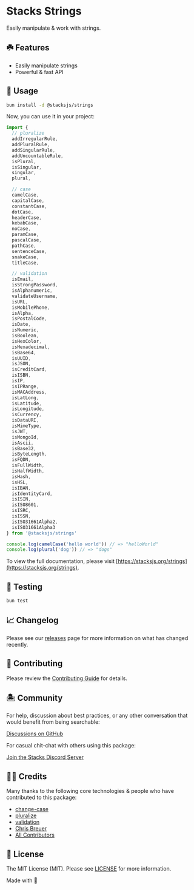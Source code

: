 # Stacks Strings

Easily manipulate & work with strings.

## ☘️ Features

- Easily manipulate strings
- Powerful & fast API

## 🤖 Usage

```bash
bun install -d @stacksjs/strings
```

Now, you can use it in your project:

```js
import {
  // pluralize
  addIrregularRule,
  addPluralRule,
  addSingularRule,
  addUncountableRule,
  isPlural,
  isSingular,
  singular,
  plural,

  // case
  camelCase,
  capitalCase,
  constantCase,
  dotCase,
  headerCase,
  kebabCase,
  noCase,
  paramCase,
  pascalCase,
  pathCase,
  sentenceCase,
  snakeCase,
  titleCase,

  // validation
  isEmail,
  isStrongPassword,
  isAlphanumeric,
  validateUsername,
  isURL,
  isMobilePhone,
  isAlpha,
  isPostalCode,
  isDate,
  isNumeric,
  isBoolean,
  isHexColor,
  isHexadecimal,
  isBase64,
  isUUID,
  isJSON,
  isCreditCard,
  isISBN,
  isIP,
  isIPRange,
  isMACAddress,
  isLatLong,
  isLatitude,
  isLongitude,
  isCurrency,
  isDataURI,
  isMimeType,
  isJWT,
  isMongoId,
  isAscii,
  isBase32,
  isByteLength,
  isFQDN,
  isFullWidth,
  isHalfWidth,
  isHash,
  isHSL,
  isIBAN,
  isIdentityCard,
  isISIN,
  isISO8601,
  isISRC,
  isISSN,
  isISO31661Alpha2,
  isISO31661Alpha3
} from '@stacksjs/strings'

console.log(camelCase('hello world')) // => "helloWorld"
console.log(plural('dog')) // => "dogs"
```

To view the full documentation, please visit [https://stacksjs.org/strings](https://stacksjs.org/strings).

## 🧪 Testing

```bash
bun test
```

## 📈 Changelog

Please see our [releases](https://github.com/stacksjs/stacks/releases) page for more information on what has changed recently.

## 🚜 Contributing

Please review the [Contributing Guide](https://github.com/stacksjs/contributing) for details.

## 🏝 Community

For help, discussion about best practices, or any other conversation that would benefit from being searchable:

[Discussions on GitHub](https://github.com/stacksjs/stacks/discussions)

For casual chit-chat with others using this package:

[Join the Stacks Discord Server](https://discord.gg/stacksjs)

## 🙏🏼 Credits

Many thanks to the following core technologies & people who have contributed to this package:

- [change-case](https://www.npmjs.com/package/change-case)
- [pluralize](https://www.npmjs.com/package/pluralize)
- [validation](https://www.npmjs.com/package/validation)
- [Chris Breuer](https://github.com/chrisbbreuer)
- [All Contributors](../../contributors)

## 📄 License

The MIT License (MIT). Please see [LICENSE](https://github.com/stacksjs/stacks/tree/main/LICENSE.md) for more information.

Made with 💙
